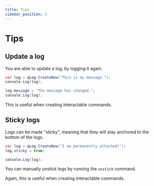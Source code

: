 ```yaml
---
title: Tips
sidebar_position: 3
---
```


# Tips

## Update a log
You are able to update a log, by logging it again.

```csharp
var log = qLog.CreateNow("This is my message.");
console.Log(log);

log.message = "The message has changed.";
console.Log(log);
```

This is useful when creating interactable commands.

## Sticky logs
Logs can be made "sticky", meaning that they will stay anchored to the bottom of the logs.

```csharp
var log = qLog.CreateNow("I am permanently attached!");
log.sticky = true;

console.Log(log);
```

You can manually unstick logs by running the `unstick` command.

Again, this is useful when creating interactable commands.

